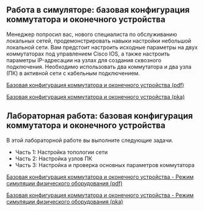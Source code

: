 <!-- verified: agorbachev 03.05.2022 -->

<!-- 2.9.1 -->
## Работа в симуляторе: базовая конфигурация коммутатора и оконечного устройства

Менеджер попросил вас, нового специалиста по обслуживанию локальных сетей, продемонстрировать навыки настройки небольшой локальной сети. Вам предстоит настроить исходные параметры на двух коммутаторах под управлением Cisco IOS, а также настроить параметры IP-адресации на узлах для создания сквозного подключения. Необходимо использовать два коммутатора и два узла (ПК) в активной сети с кабельным подключением.

[Базовая конфигурация коммутатора и оконечного устройства (pdf)](./assets/2.9.1-packet-tracer---basic-switch-and-end-device-configuration_ru-RU.pdf)

[Базовая конфигурация коммутатора и оконечного устройства (pka)](./assets/2.9.1-packet-tracer---basic-switch-and-end-device-configuration_ru-RU.pka)

<!-- 2.9.2 -->
## Лабораторная работа: базовая конфигурация коммутатора и оконечного устройства

В этой лабораторной работе вы выполните следующие задачи.

* Часть 1: Настройка топологии сети
* Часть 2: Настройка узлов ПК
* Часть 3: Настройка и проверка основных параметров коммутатора

[Базовая конфигурация коммутатора и оконечного устройства - Режим симуляции физического оборудования (pdf)](./assets/2.9.2-packet-tracer---basic-switch-and-end-device-configuration---physical-mode_ru-RU.pdf)

[Базовая конфигурация коммутатора и оконечного устройства - Режим симуляции физического оборудования (pka)](./assets/2.9.2-packet-tracer---basic-switch-and-end-device-configuration---physical-mode_ru-RU.pka)